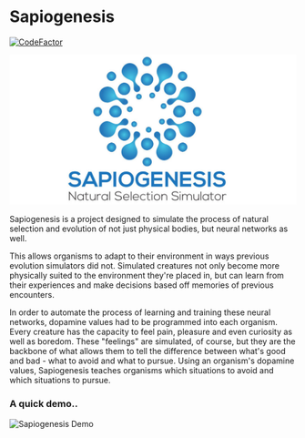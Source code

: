 ﻿# Sapiogenesis
[![CodeFactor](https://www.codefactor.io/repository/github/edgecase963/sapiogenesis/badge?s=15c7abcfd2296a927216e6ab8461a81ceafcf994)](https://www.codefactor.io/repository/github/edgecase963/sapiogenesis)

![Logo](readme_media/splash-logo.jpg)

Sapiogenesis is a project designed to simulate the process of natural selection and evolution of not just physical bodies, but neural networks as well.

This allows organisms to adapt to their environment in ways previous evolution simulators did not. Simulated creatures not only become more physically suited to the environment they're placed in, but can learn from their experiences and make decisions based off memories of previous encounters.

In order to automate the process of learning and training these neural networks, dopamine values had to be programmed into each organism. Every creature has the capacity to feel pain, pleasure and even curiosity as well as boredom. These "feelings" are simulated, of course, but they are the backbone of what allows them to tell the difference between what's good and bad - what to avoid and what to pursue.
Using an organism's dopamine values, Sapiogenesis teaches organisms which situations to avoid and which situations to pursue.

### A quick demo..
![Sapiogenesis Demo](readme_media/demo.gif)

